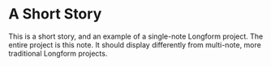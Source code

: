 # A Short Story

This is a short story, and an example of a single-note Longform project. The entire project is this note. It should display differently from multi-note, more traditional Longform projects.